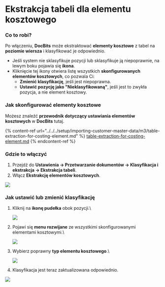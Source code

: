 # Ekstrakcja tabeli dla elementu kosztowego

### **Co to robi?**

Po włączeniu, **DocBits** może ekstraktować **elementy kosztowe** z tabel na **poziomie wiersza** i klasyfikować je odpowiednio.

* Jeśli system nie sklasyfikuje pozycji lub sklasyfikuje ją niepoprawnie, na lewym boku pojawia się **ikona**.
* Kliknięcie tej ikony otwiera listę wszystkich **skonfigurowanych elementów kosztowych**, co pozwala Ci:
  * **Zmienić klasyfikację**, jeśli jest niepoprawna.
  * **Ustawić pozycję jako "Nieklasyfikowaną"**, jeśli jest to zwykła pozycja, a nie element kosztowy.

### **Jak skonfigurować elementy kosztowe**

Możesz znaleźć **przewodnik dotyczący ustawiania elementów kosztowych** w **DocBits** tutaj.

{% content-ref url="../../../setup/importing-customer-master-data/m3/table-extraction-for-costing-element.md" %}
[table-extraction-for-costing-element.md](../../../setup/importing-customer-master-data/m3/table-extraction-for-costing-element.md)
{% endcontent-ref %}

### **Gdzie to włączyć**

1. Przejdź do **Ustawienia → Przetwarzanie dokumentów → Klasyfikacja i ekstrakcja → Ekstrakcja tabeli**.
2. Włącz **Ekstrakcję elementów kosztowych**.

![](https://docs.docbits.com/~gitbook/image?url=https%3A%2F%2F578966019-files.gitbook.io%2F%7E%2Ffiles%2Fv0%2Fb%2Fgitbook-x-prod.appspot.com%2Fo%2Fspaces%252FT2n2w4uDCJvv7CJ5zrdk%252Fuploads%252FN4xQElfDjafa0j3MsOci%252FiScreen%2520Shoter%2520-%2520Google%2520Chrome%2520-%2520250211105422.jpg%3Falt%3Dmedia%26token%3D1747b85a-e63b-47a2-a840-30a29e9cbb5b\&width=768\&dpr=4\&quality=100\&sign=899c0c30\&sv=2)

### **Jak ustawić lub zmienić klasyfikację**

1.  Kliknij na **ikonę pudełka** obok pozycji.\


    ![](https://docs.docbits.com/~gitbook/image?url=https%3A%2F%2F578966019-files.gitbook.io%2F%7E%2Ffiles%2Fv0%2Fb%2Fgitbook-x-prod.appspot.com%2Fo%2Fspaces%252FT2n2w4uDCJvv7CJ5zrdk%252Fuploads%252Fi1e75WhGp8qnSmBwlUTo%252FiScreen%2520Shoter%2520-%2520Google%2520Chrome%2520-%2520250211104810.jpg%3Falt%3Dmedia%26token%3D2a1a7788-3142-432a-beee-2eed90efd2cc\&width=768\&dpr=4\&quality=100\&sign=85c733ae\&sv=2)
2.  Pojawi się **menu rozwijane** ze wszystkimi skonfigurowanymi elementami kosztowymi.\


    ![](https://docs.docbits.com/~gitbook/image?url=https%3A%2F%2F578966019-files.gitbook.io%2F%7E%2Ffiles%2Fv0%2Fb%2Fgitbook-x-prod.appspot.com%2Fo%2Fspaces%252FT2n2w4uDCJvv7CJ5zrdk%252Fuploads%252F3K5INmhW8uWBgyH8bb07%252FiScreen%2520Shoter%2520-%2520Google%2520Chrome%2520-%2520250211102530.jpg%3Falt%3Dmedia%26token%3Ddf6e9ddd-83bf-43e3-a9a8-34f495b188b9\&width=768\&dpr=4\&quality=100\&sign=c850d3eb\&sv=2)
3.  Wybierz poprawny **typ elementu kosztowego**.\


    ![](https://docs.docbits.com/~gitbook/image?url=https%3A%2F%2F578966019-files.gitbook.io%2F%7E%2Ffiles%2Fv0%2Fb%2Fgitbook-x-prod.appspot.com%2Fo%2Fspaces%252FT2n2w4uDCJvv7CJ5zrdk%252Fuploads%252F7AyvJTuh5NlL0slt61MA%252FiScreen%2520Shoter%2520-%2520Google%2520Chrome%2520-%2520250211102650.jpg%3Falt%3Dmedia%26token%3D94bb3b0b-1f3d-4039-829d-3bdc129de384\&width=768\&dpr=4\&quality=100\&sign=99fd91cf\&sv=2)
4. Klasyfikacja jest teraz zaktualizowana odpowiednio.

![](https://docs.docbits.com/~gitbook/image?url=https%3A%2F%2F578966019-files.gitbook.io%2F%7E%2Ffiles%2Fv0%2Fb%2Fgitbook-x-prod.appspot.com%2Fo%2Fspaces%252FT2n2w4uDCJvv7CJ5zrdk%252Fuploads%252FHnSHUPYRZzfOyKszudIq%252FiScreen%2520Shoter%2520-%2520Google%2520Chrome%2520-%2520250211103411.jpg%3Falt%3Dmedia%26token%3De670d09e-f54e-48a9-ab10-e85dd38f068b\&width=768\&dpr=4\&quality=100\&sign=efdc08cc\&sv=2)
